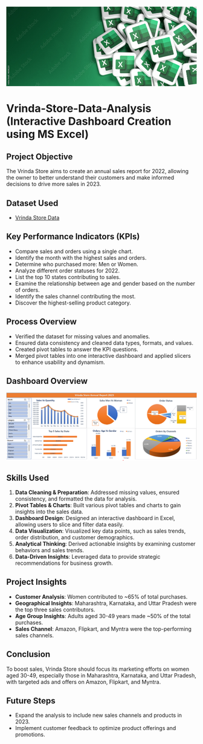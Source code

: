 ![Excel Banner](https://github.com/tusharjkhapre/Vrinda-Store-Dataset-Analysis/blob/main/banner.jpg) <!-- Replace with an actual Excel banner image URL -->

# **Vrinda-Store-Data-Analysis** (Interactive Dashboard Creation using MS Excel)

## **Project Objective**

The Vrinda Store aims to create an annual sales report for 2022, allowing the owner to better understand their customers and make informed decisions to drive more sales in 2023.

## **Dataset Used**

- [Vrinda Store Data](https://github.com/tusharjkhapre/Vrinda-Store-Dataset-Analysis/blob/main/Vrinda%20Store%20Data%20Analysis.xlsx)

## **Key Performance Indicators (KPIs)**

- Compare sales and orders using a single chart.
- Identify the month with the highest sales and orders.
- Determine who purchased more: Men or Women.
- Analyze different order statuses for 2022.
- List the top 10 states contributing to sales.
- Examine the relationship between age and gender based on the number of orders.
- Identify the sales channel contributing the most.
- Discover the highest-selling product category.

## **Process Overview**

- Verified the dataset for missing values and anomalies.
- Ensured data consistency and cleaned data types, formats, and values.
- Created pivot tables to answer the KPI questions.
- Merged pivot tables into one interactive dashboard and applied slicers to enhance usability and dynamism.

## **Dashboard Overview**

![Vrinda Store Dashboard](https://github.com/tusharjkhapre/Vrinda-Store-Dataset-Analysis/blob/main/Vrinda%20Store%20Dashboard.png) <!-- Replace with the actual dashboard image link -->

## **Skills Used**

1. **Data Cleaning & Preparation**: Addressed missing values, ensured consistency, and formatted the data for analysis.
2. **Pivot Tables & Charts**: Built various pivot tables and charts to gain insights into the sales data.
3. **Dashboard Design**: Designed an interactive dashboard in Excel, allowing users to slice and filter data easily.
4. **Data Visualization**: Visualized key data points, such as sales trends, order distribution, and customer demographics.
5. **Analytical Thinking**: Derived actionable insights by examining customer behaviors and sales trends.
6. **Data-Driven Insights**: Leveraged data to provide strategic recommendations for business growth.

## **Project Insights**

- **Customer Analysis**: Women contributed to ~65% of total purchases.
- **Geographical Insights**: Maharashtra, Karnataka, and Uttar Pradesh were the top three sales contributors.
- **Age Group Insights**: Adults aged 30-49 years made ~50% of the total purchases.
- **Sales Channel**: Amazon, Flipkart, and Myntra were the top-performing sales channels.

## **Conclusion**

To boost sales, Vrinda Store should focus its marketing efforts on women aged 30-49, especially those in Maharashtra, Karnataka, and Uttar Pradesh, with targeted ads and offers on Amazon, Flipkart, and Myntra.

## **Future Steps**

- Expand the analysis to include new sales channels and products in 2023.
- Implement customer feedback to optimize product offerings and promotions.
